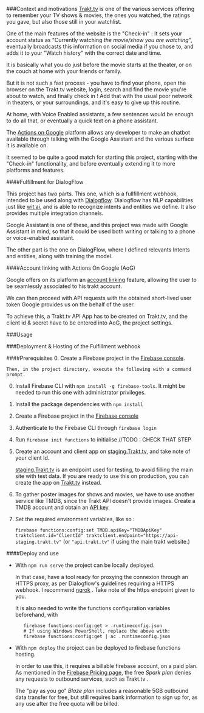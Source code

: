 ###Context and motivations
[Trakt.tv](http://trakt.tv) is one of the various services offering to remember your TV shows & movies, 
the ones you watched, the ratings you gave, but also those still in your watchlist.

One of the main features of the website is the "Check-in" : 
It sets your account status as "Currently watching _*the movie/show you are watching*_",
eventually broadcasts this information on social media if you chose to, and adds it to your "Watch history" with the correct date and time.

It is basically what you do just before the movie starts at the theater, or on the couch at home with your friends or family.

But it is not such a fast process - you have to find your phone, open the browser on the Trakt.tv website, login, 
search and find the movie you're about to watch, and finally check in !
Add that with the usual poor network in theaters, or your surroundings, and it's easy to give up this routine. 

At home, with Voice Enabled assistants, a few sentences would be enough to do all that, or eventually a quick text on a phone assistant.

The [Actions on Google](https://developers.google.com/assistant) platform allows any developer 
to make an chatbot available through talking with the Google Assistant and the various surface it is available on.

It seemed to be quite a good match for starting this project, starting with the "Check-in" functionality, 
and before eventually extending it to more platforms and features.

####Fulfillment for DialogFlow

This project has two parts. This one, which is a fullfillment webhook, intended to be used along with [Dialogflow](https://dialogflow.com/). 
Dialogflow has NLP capabilities just like [wit.ai](http://wit.ai), and is able to recognize intents and entities we define.
It also provides multiple integration channels.

Google Assistant is one of these, and this project was made with Google Assistant in mind,
so that it could be used both writing or talking to a phone or voice-enabled assistant.

The other part is the one on DialogFlow, where I defined relevants Intents and entities, along with training the model.
 
####Account linking with Actions On Google (AoG)

Google offers on its platform an [account linking](https://developers.google.com/assistant/identity/google-sign-in-oauth) feature,
allowing the user to be seamlessly associated to his trakt account.

We can then proceed with API requests with the obtained short-lived user token Google provides us on the behalf of the user.

To achieve this, a Trakt.tv API App has to be created on Trakt.tv, and the client id & secret have to be entered into AoG, the project settings. 

###Usage

###Deployment & Hosting of the Fulfillment webhook


####Prerequisites
0. Create a Firebase project in the [Firebase console](https://firebase.google.com/console). 

    Then, in the project directory, execute the following with a command prompt.

0. Install Firebase CLI with `npm install -g firebase-tools`. It might be needed to run this one with administrator privileges.

0. Install the package dependencies with `npm install`

0. Create a Firebase project in the [Firebase console](https://firebase.google.com/console)

0. Authenticate to the Firebase CLI through `firebase login`

0. Run `firebase init functions` to initialise //TODO : CHECK THAT STEP

0. Create an account and client app on [staging.Trakt.tv](http://staging.trakt.tv), and take note of your client Id.

    [staging.Trakt.tv](http://staging.trakt.tv) is an endpoint used for testing, to avoid filling the main site with test data.
    If you are ready to use this on production, you can create the app on [Trakt.tv](http://trakt.tv) instead. 

0. To gather poster images for shows and movies, we have to use another service like TMDB, since the Trakt API doesn't provide images.
    Create a TMDB account and obtain an [API key](https://www.themoviedb.org/settings/api) 

0. Set the required environment variables, like so :

    `firebase functions:config:set TMDB.apiKey="TMDBApiKey" traktclient.id="ClientId" traktclient.endpoint="https://api-staging.trakt.tv"`
    (or `"api.trakt.tv"` if using the main trakt website.)


####Deploy and use 

- With `npm run serve` the project can be locally deployed. 

    In that case, have a tool ready for proxying the connexion through an HTTPS proxy, as per Dialogflow's guidelines requiring a HTTPS webhook.
    I recommend [ngrok](http://ngrok.com) . Take note of the https endpoint given to you.
    
    It is also needed to write the functions configuration variables beforehand, with 
    ```
       firebase functions:config:get > .runtimeconfig.json
       # If using Windows PowerShell, replace the above with:
       firebase functions:config:get | ac .runtimeconfig.json
  ```

- With `npm deploy` the project can be deployed to firebase functions hosting.

    In order to use this, it requires a billable firebase account, on a paid plan. 
    As mentioned in the [Firebase Pricing page](https://firebase.google.com/pricing), the free _Spark plan_ denies any requests to outbound services, such as Trakt.tv . 

    The "pay as you go" _Blaze plan_ includes a reasonable 5GB outbound data transfer for free, but still requires bank information to sign up for, as any use after the free quota will be billed. 
